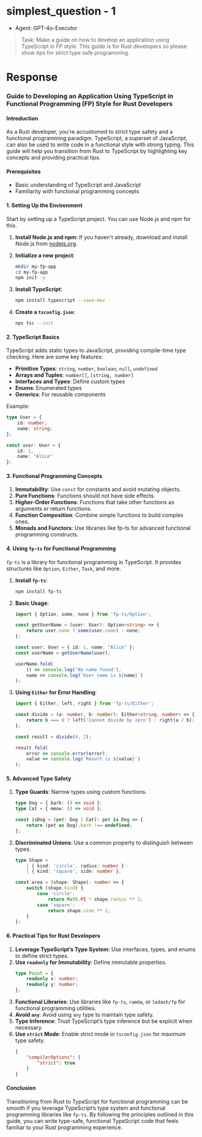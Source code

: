 
# simplest_question - 1

- Agent: GPT-4o-Executor

> Task: Make a guide on how to develop an application using TypeScript in FP style. This guide is for Rust developers so please show tips for strict type safe programming.

# Response

### Guide to Developing an Application Using TypeScript in Functional Programming (FP) Style for Rust Developers

#### Introduction

As a Rust developer, you're accustomed to strict type safety and a functional programming paradigm. TypeScript, a superset of JavaScript, can also be used to write code in a functional style with strong typing. This guide will help you transition from Rust to TypeScript by highlighting key concepts and providing practical tips.

#### Prerequisites

- Basic understanding of TypeScript and JavaScript
- Familiarity with functional programming concepts

#### 1. Setting Up the Environment

Start by setting up a TypeScript project. You can use Node.js and npm for this.

1. **Install Node.js and npm**: If you haven't already, download and install Node.js from [nodejs.org](https://nodejs.org/).

2. **Initialize a new project**:
    ```sh
    mkdir my-fp-app
    cd my-fp-app
    npm init -y
    ```

3. **Install TypeScript**:
    ```sh
    npm install typescript --save-dev
    ```

4. **Create a `tsconfig.json`**:
    ```sh
    npx tsc --init
    ```

#### 2. TypeScript Basics

TypeScript adds static types to JavaScript, providing compile-time type checking. Here are some key features:

- **Primitive Types**: `string`, `number`, `boolean`, `null`, `undefined`
- **Arrays and Tuples**: `number[]`, `[string, number]`
- **Interfaces and Types**: Define custom types
- **Enums**: Enumerated types
- **Generics**: For reusable components

Example:
```typescript
type User = {
    id: number;
    name: string;
};

const user: User = {
    id: 1,
    name: "Alice"
};
```

#### 3. Functional Programming Concepts

1. **Immutability**: Use `const` for constants and avoid mutating objects.
2. **Pure Functions**: Functions should not have side effects.
3. **Higher-Order Functions**: Functions that take other functions as arguments or return functions.
4. **Function Composition**: Combine simple functions to build complex ones.
5. **Monads and Functors**: Use libraries like fp-ts for advanced functional programming constructs.

#### 4. Using `fp-ts` for Functional Programming

`fp-ts` is a library for functional programming in TypeScript. It provides structures like `Option`, `Either`, `Task`, and more.

1. **Install `fp-ts`**:
    ```sh
    npm install fp-ts
    ```

2. **Basic Usage**:
    ```typescript
    import { Option, some, none } from 'fp-ts/Option';

    const getUserName = (user: User): Option<string> => {
        return user.name ? some(user.name) : none;
    };

    const user: User = { id: 1, name: "Alice" };
    const userName = getUserName(user);

    userName.fold(
        () => console.log('No name found'),
        name => console.log(`User name is ${name}`)
    );
    ```

3. **Using `Either` for Error Handling**:
    ```typescript
    import { Either, left, right } from 'fp-ts/Either';

    const divide = (a: number, b: number): Either<string, number> => {
        return b === 0 ? left('Cannot divide by zero') : right(a / b);
    };

    const result = divide(4, 2);

    result.fold(
        error => console.error(error),
        value => console.log(`Result is ${value}`)
    );
    ```

#### 5. Advanced Type Safety

1. **Type Guards**: Narrow types using custom functions.
    ```typescript
    type Dog = { bark: () => void };
    type Cat = { meow: () => void };

    const isDog = (pet: Dog | Cat): pet is Dog => {
        return (pet as Dog).bark !== undefined;
    };
    ```

2. **Discriminated Unions**: Use a common property to distinguish between types.
    ```typescript
    type Shape = 
        | { kind: 'circle', radius: number }
        | { kind: 'square', side: number };

    const area = (shape: Shape): number => {
        switch (shape.kind) {
            case 'circle':
                return Math.PI * shape.radius ** 2;
            case 'square':
                return shape.side ** 2;
        }
    };
    ```

#### 6. Practical Tips for Rust Developers

1. **Leverage TypeScript’s Type System**: Use interfaces, types, and enums to define strict types.
2. **Use `readonly` for Immutability**: Define immutable properties.
    ```typescript
    type Point = {
        readonly x: number;
        readonly y: number;
    };
    ```
3. **Functional Libraries**: Use libraries like `fp-ts`, `ramda`, or `lodash/fp` for functional programming utilities.
4. **Avoid `any`**: Avoid using `any` type to maintain type safety.
5. **Type Inference**: Trust TypeScript’s type inference but be explicit when necessary.
6. **Use `strict` Mode**: Enable strict mode in `tsconfig.json` for maximum type safety.
    ```json
    {
        "compilerOptions": {
            "strict": true
        }
    }
    ```

#### Conclusion

Transitioning from Rust to TypeScript for functional programming can be smooth if you leverage TypeScript’s type system and functional programming libraries like `fp-ts`. By following the principles outlined in this guide, you can write type-safe, functional TypeScript code that feels familiar to your Rust programming experience.
